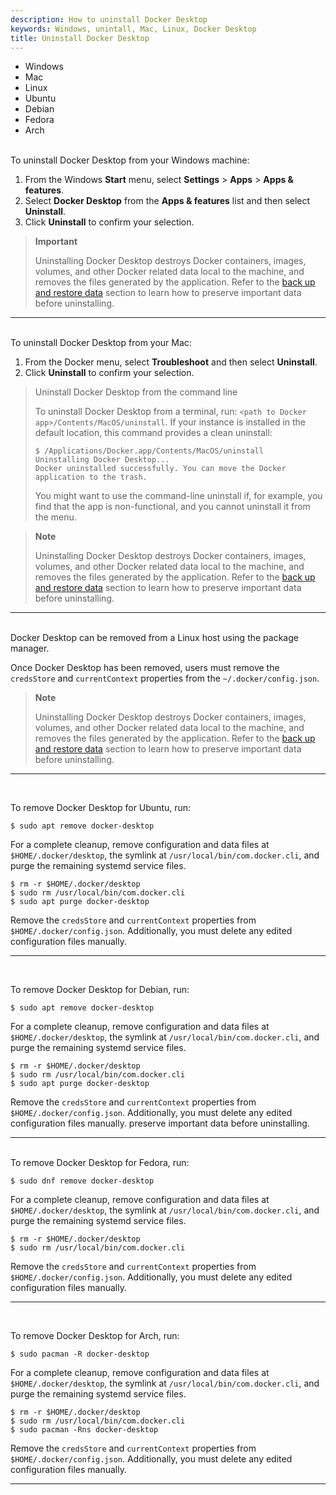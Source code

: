 ```yaml
---
description: How to uninstall Docker Desktop 
keywords: Windows, unintall, Mac, Linux, Docker Desktop
title: Uninstall Docker Desktop
---
```


<ul class="nav nav-tabs">
  <li class="active"><a data-toggle="tab" data-target="#tab3">Windows</a></li>
  <li><a data-toggle="tab" data-target="#tab4">Mac</a></li>
  <li><a data-toggle="tab" data-target="#tab5">Linux</a></li>
  <li><a data-toggle="tab" data-target="#tab6">Ubuntu</a></li>
  <li><a data-toggle="tab" data-target="#tab7">Debian</a></li>
  <li><a data-toggle="tab" data-target="#tab8">Fedora</a></li>
  <li><a data-toggle="tab" data-target="#tab9">Arch</a></li>
</ul>
<div class="tab-content">
<div id="tab3" class="tab-pane fade in active" markdown="1">
<br>
To uninstall Docker Desktop from your Windows machine:

1. From the Windows **Start** menu, select **Settings** > **Apps** > **Apps & features**.
2. Select **Docker Desktop** from the **Apps & features** list and then select **Uninstall**.
3. Click **Uninstall** to confirm your selection.

> **Important**
>
> Uninstalling Docker Desktop destroys Docker containers, images, volumes, and
> other Docker related data local to the machine, and removes the files generated
> by the application. Refer to the [back up and restore data](backup-and-restore.md)
> section to learn how to preserve important data before uninstalling.
<hr>
</div>
<div id="tab4" class="tab-pane fade" markdown="1">
<br>
To uninstall Docker Desktop from your Mac:

1. From the Docker menu, select **Troubleshoot** and then select **Uninstall**.
2. Click **Uninstall** to confirm your selection.

> Uninstall Docker Desktop from the command line
>
> To uninstall Docker Desktop from a terminal, run: `<path to Docker app>/Contents/MacOS/uninstall`.
> If your instance is installed in the default location, this
> command provides a clean uninstall:
>
> ```console
> $ /Applications/Docker.app/Contents/MacOS/uninstall
> Uninstalling Docker Desktop...
> Docker uninstalled successfully. You can move the Docker application to the trash.
> ```
>
> You might want to use the command-line uninstall if, for example, you find that
> the app is non-functional, and you cannot uninstall it from the menu.

> **Note**
>
> Uninstalling Docker Desktop destroys Docker containers, images, volumes, and
> other Docker related data local to the machine, and removes the files generated
> by the application. Refer to the [back up and restore data](backup-and-restore.md)
> section to learn how to preserve important data before uninstalling.

<hr>
</div>
<div id="tab5" class="tab-pane fade in active" markdown="1">
<br>
Docker Desktop can be removed from a Linux host using the package manager.

Once Docker Desktop has been removed, users must remove the `credsStore` and `currentContext` properties from the `~/.docker/config.json`.

> **Note**
>
> Uninstalling Docker Desktop destroys Docker containers, images, volumes, and
> other Docker related data local to the machine, and removes the files generated
> by the application. Refer to the [back up and restore data](backup-and-restore.md)
> section to learn how to preserve important data before uninstalling.
<hr>
</div>
<div id="tab6" class="tab-pane fade" markdown="1">
<br>

To remove Docker Desktop for Ubuntu, run:

```console
$ sudo apt remove docker-desktop
```

For a complete cleanup, remove configuration and data files at `$HOME/.docker/desktop`, the symlink at `/usr/local/bin/com.docker.cli`, and purge
the remaining systemd service files.

```console
$ rm -r $HOME/.docker/desktop
$ sudo rm /usr/local/bin/com.docker.cli
$ sudo apt purge docker-desktop
```

Remove the `credsStore` and `currentContext` properties from `$HOME/.docker/config.json`. Additionally, you must delete any edited configuration files manually. 
<hr>
</div>
<div id="tab7" class="tab-pane fade" markdown="1">
<br>

To remove Docker Desktop for Debian, run:

```console
$ sudo apt remove docker-desktop
```

For a complete cleanup, remove configuration and data files at `$HOME/.docker/desktop`, the symlink at `/usr/local/bin/com.docker.cli`, and purge
the remaining systemd service files.

```console
$ rm -r $HOME/.docker/desktop
$ sudo rm /usr/local/bin/com.docker.cli
$ sudo apt purge docker-desktop
```

Remove the `credsStore` and `currentContext` properties from `$HOME/.docker/config.json`. Additionally, you must delete any edited configuration files manually.  preserve important data before uninstalling.

<hr>
</div>
<div id="tab8" class="tab-pane fade" markdown="1">
<br>
To remove Docker Desktop for Fedora, run:

```console
$ sudo dnf remove docker-desktop
```

For a complete cleanup, remove configuration and data files at `$HOME/.docker/desktop`, the symlink at `/usr/local/bin/com.docker.cli`, and purge
the remaining systemd service files.

```console
$ rm -r $HOME/.docker/desktop
$ sudo rm /usr/local/bin/com.docker.cli
```

Remove the `credsStore` and `currentContext` properties from `$HOME/.docker/config.json`. Additionally, you must delete any edited configuration files manually. 

<hr>
</div>
<div id="tab9" class="tab-pane fade" markdown="1">
<br>

To remove Docker Desktop for Arch, run:

```console
$ sudo pacman -R docker-desktop
```

For a complete cleanup, remove configuration and data files at `$HOME/.docker/desktop`, the symlink at `/usr/local/bin/com.docker.cli`, and purge
the remaining systemd service files.

```console
$ rm -r $HOME/.docker/desktop
$ sudo rm /usr/local/bin/com.docker.cli
$ sudo pacman -Rns docker-desktop
```

Remove the `credsStore` and `currentContext` properties from `$HOME/.docker/config.json`. Additionally, you must delete any edited configuration files manually. 

<hr>
</div>
</div>
